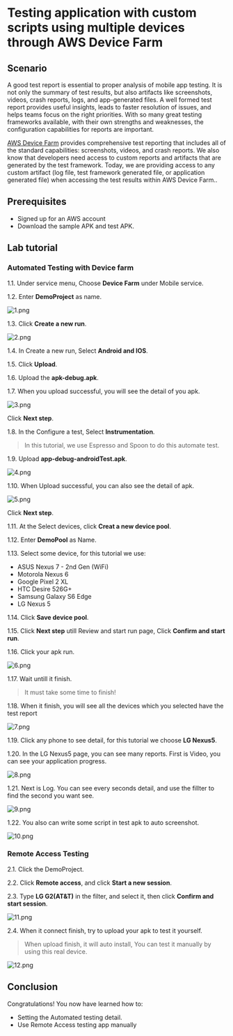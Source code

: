 # Testing application with custom scripts using multiple devices through AWS Device Farm




## Scenario
A good test report is essential to proper analysis of mobile app testing. It is not only the summary of test results, but also artifacts like screenshots, videos, crash reports, logs, and app-generated files. A well formed test report provides useful insights, leads to faster resolution of issues, and helps teams focus on the right priorities. With so many great testing frameworks available, with their own strengths and weaknesses, the configuration capabilities for reports are important.

[AWS Device Farm](https://aws.amazon.com/device-farm/) provides comprehensive test reporting that includes all of the standard capabilities: screenshots, videos, and crash reports. We also know that developers need access to custom reports and artifacts that are generated by the test framework. Today, we are providing access to any custom artifact (log file, test framework generated file, or application generated file) when accessing the test results within AWS Device Farm..


## Prerequisites

* Signed up for an AWS account 
* Download the sample APK and test APK.



## Lab tutorial
### Automated Testing with Device farm
1.1. Under service menu, Choose **Device Farm** under Mobile service.

1.2. Enter **DemoProject** as name.

![1.png](/images/1.png)

1.3. Click **Create a new run**.

![2.png](/images/2.png)

1.4. In Create a new run, Select **Android and IOS**.

1.5. Click **Upload**.

1.6. Upload the **apk-debug.apk**.

1.7. When you upload successful, you will see the detail of you apk.

![3.png](/images/3.png)

Click **Next step**.

1.8. In the Configure a test, Select **Instrumentation**. 

> In this tutorial, we use Espresso and Spoon to do this automate test.

1.9. Upload **app-debug-androidTest.apk**.

![4.png](/images/4.png)

1.10. When Upload successful, you can also see the detail of apk.

![5.png](/images/5.png)

Click **Next step**.

1.11. At the Select devices, click **Creat a new device pool**.

1.12. Enter **DemoPool** as Name.

1.13. Select some device, for this tutorial we use:

* ASUS Nexus 7 - 2nd Gen (WiFi)
* Motorola Nexus 6
* Google Pixel 2 XL
* HTC Desire 526G+
* Samsung Galaxy S6 Edge
* LG Nexus 5

1.14. Click **Save device pool**.

1.15. Click **Next step** utill Review and start run page, Click **Confirm and start run**.

1.16. Click your apk run.

![6.png](/images/6.png)

1.17. Wait untill it finish.

>It must take some time to finish!

1.18. When it finish, you will see all the devices which you selected have the test report

![7.png](/images/7.png)

1.19. Click any phone to see detail, for this tutorial we choose **LG Nexus5**.

1.20. In the LG Nexus5 page, you can see many reports. First is Video, you can see your application progress.

![8.png](/images/8.png)

1.21. Next is Log. You can see every seconds detail, and use the fillter to find the second you want see.

![9.png](/images/9.png)

1.22. You also can write some script in test apk to auto screenshot.

![10.png](/images/10.png)


### Remote Access Testing

2.1. Click the DemoProject.

2.2. Click **Remote access**, and click **Start a new session**.

2.3. Type **LG G2(AT&T)** in the filter, and select it, then click **Confirm and start session**.

![11.png](/images/11.png)

2.4. When it connect finish, try to upload your apk to test it yourself.

>When upload finish, it will auto install, You can test it manually by using this real device.

![12.png](/images/12.png)


## Conclusion

Congratulations! You now have learned how to:
* Setting the Automated testing detail.
* Use Remote Access testing app manually




